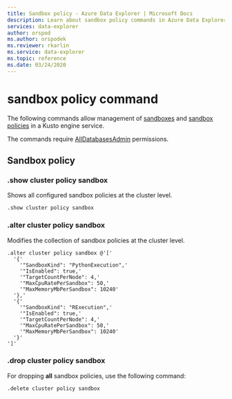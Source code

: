 ```yaml
---
title: Sandbox policy - Azure Data Explorer | Microsoft Docs
description: Learn about sandbox policy commands in Azure Data Explorer. See how to view, adjust, and drop sandbox policies.
services: data-explorer
author: orspod
ms.author: orspodek
ms.reviewer: rkarlin
ms.service: data-explorer
ms.topic: reference
ms.date: 03/24/2020
---
```

# sandbox policy command

The following commands allow management of [sandboxes](../concepts/sandboxes.md) and [sandbox policies](sandboxpolicy.md)
in a Kusto engine service.

The commands require [AllDatabasesAdmin](access-control/role-based-authorization.md) permissions.

## Sandbox policy

### .show cluster policy sandbox

Shows all configured sandbox policies at the cluster level.

```kusto
.show cluster policy sandbox
```

### .alter cluster policy sandbox

Modifies the collection of sandbox policies at the cluster level.

```kusto
.alter cluster policy sandbox @'['
  '{'
    '"SandboxKind": "PythonExecution",'
    '"IsEnabled": true,'
    '"TargetCountPerNode": 4,'
    '"MaxCpuRatePerSandbox": 50,'
    '"MaxMemoryMbPerSandbox": 10240'
  '},'
  '{'
    '"SandboxKind": "RExecution",'
    '"IsEnabled": true,'
    '"TargetCountPerNode": 4,'
    '"MaxCpuRatePerSandbox": 50,'
    '"MaxMemoryMbPerSandbox": 10240'
  '}'
']'
```

### .drop cluster policy sandbox

For dropping **all** sandbox policies, use the following command:

```kusto
.delete cluster policy sandbox
```

